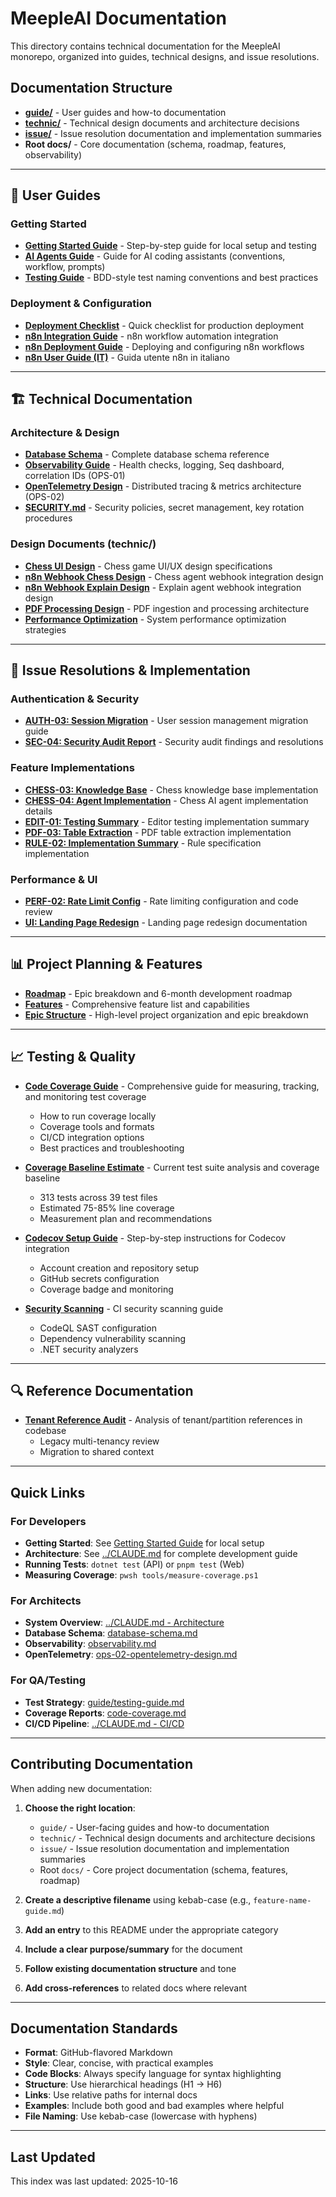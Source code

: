 # MeepleAI Documentation

This directory contains technical documentation for the MeepleAI monorepo, organized into guides, technical designs, and issue resolutions.

## Documentation Structure

- **[guide/](./guide/)** - User guides and how-to documentation
- **[technic/](./technic/)** - Technical design documents and architecture decisions
- **[issue/](./issue/)** - Issue resolution documentation and implementation summaries
- **Root docs/** - Core documentation (schema, roadmap, features, observability)

---

## 📖 User Guides

### Getting Started
- **[Getting Started Guide](./guide/getting-started.md)** - Step-by-step guide for local setup and testing
- **[AI Agents Guide](./guide/agents-guide.md)** - Guide for AI coding assistants (conventions, workflow, prompts)
- **[Testing Guide](./guide/testing-guide.md)** - BDD-style test naming conventions and best practices

### Deployment & Configuration
- **[Deployment Checklist](./guide/deployment-checklist.md)** - Quick checklist for production deployment
- **[n8n Integration Guide](./guide/n8n-integration-guide.md)** - n8n workflow automation integration
- **[n8n Deployment Guide](./guide/n8n-deployment.md)** - Deploying and configuring n8n workflows
- **[n8n User Guide (IT)](./guide/n8n-user-guide-it.md)** - Guida utente n8n in italiano

---

## 🏗️ Technical Documentation

### Architecture & Design
- **[Database Schema](./database-schema.md)** - Complete database schema reference
- **[Observability Guide](./observability.md)** - Health checks, logging, Seq dashboard, correlation IDs (OPS-01)
- **[OpenTelemetry Design](./ops-02-opentelemetry-design.md)** - Distributed tracing & metrics architecture (OPS-02)
- **[SECURITY.md](./SECURITY.md)** - Security policies, secret management, key rotation procedures

### Design Documents (technic/)
- **[Chess UI Design](./technic/chess-05-ui-design.md)** - Chess game UI/UX design specifications
- **[n8n Webhook Chess Design](./technic/n8n-webhook-chess-design.md)** - Chess agent webhook integration design
- **[n8n Webhook Explain Design](./technic/n8n-webhook-explain-design.md)** - Explain agent webhook integration design
- **[PDF Processing Design](./technic/pdf-processing-design.md)** - PDF ingestion and processing architecture
- **[Performance Optimization](./technic/performance-optimization.md)** - System performance optimization strategies

---

## 🔧 Issue Resolutions & Implementation

### Authentication & Security
- **[AUTH-03: Session Migration](./issue/auth-03-session-migration.md)** - User session management migration guide
- **[SEC-04: Security Audit Report](./issue/sec-04-audit-report.md)** - Security audit findings and resolutions

### Feature Implementations
- **[CHESS-03: Knowledge Base](./issue/chess-03-knowledge-base.md)** - Chess knowledge base implementation
- **[CHESS-04: Agent Implementation](./issue/chess-04-agent-implementation.md)** - Chess AI agent implementation details
- **[EDIT-01: Testing Summary](./issue/edit-01-testing-summary.md)** - Editor testing implementation summary
- **[PDF-03: Table Extraction](./issue/pdf-03-table-extraction.md)** - PDF table extraction implementation
- **[RULE-02: Implementation Summary](./issue/rule-02-implementation-summary.md)** - Rule specification implementation

### Performance & UI
- **[PERF-02: Rate Limit Config](./issue/perf-02-rate-limit-config.md)** - Rate limiting configuration and code review
- **[UI: Landing Page Redesign](./issue/ui-landing-page-redesign.md)** - Landing page redesign documentation

---

## 📊 Project Planning & Features

- **[Roadmap](./roadmap.md)** - Epic breakdown and 6-month development roadmap
- **[Features](./features.md)** - Comprehensive feature list and capabilities
- **[Epic Structure](./meepleai_epic_structure.md)** - High-level project organization and epic breakdown

---

## 📈 Testing & Quality

- **[Code Coverage Guide](./code-coverage.md)** - Comprehensive guide for measuring, tracking, and monitoring test coverage
  - How to run coverage locally
  - Coverage tools and formats
  - CI/CD integration options
  - Best practices and troubleshooting

- **[Coverage Baseline Estimate](./coverage-baseline-estimate.md)** - Current test suite analysis and coverage baseline
  - 313 tests across 39 test files
  - Estimated 75-85% line coverage
  - Measurement plan and recommendations

- **[Codecov Setup Guide](./codecov-setup.md)** - Step-by-step instructions for Codecov integration
  - Account creation and repository setup
  - GitHub secrets configuration
  - Coverage badge and monitoring

- **[Security Scanning](./security-scanning.md)** - CI security scanning guide
  - CodeQL SAST configuration
  - Dependency vulnerability scanning
  - .NET security analyzers

---

## 🔍 Reference Documentation

- **[Tenant Reference Audit](./tenant-reference-audit.md)** - Analysis of tenant/partition references in codebase
  - Legacy multi-tenancy review
  - Migration to shared context

---

## Quick Links

### For Developers
- **Getting Started**: See [Getting Started Guide](./guide/getting-started.md) for local setup
- **Architecture**: See [../CLAUDE.md](../CLAUDE.md) for complete development guide
- **Running Tests**: `dotnet test` (API) or `pnpm test` (Web)
- **Measuring Coverage**: `pwsh tools/measure-coverage.ps1`

### For Architects
- **System Overview**: [../CLAUDE.md - Architecture](../CLAUDE.md#architecture)
- **Database Schema**: [database-schema.md](./database-schema.md)
- **Observability**: [observability.md](./observability.md)
- **OpenTelemetry**: [ops-02-opentelemetry-design.md](./ops-02-opentelemetry-design.md)

### For QA/Testing
- **Test Strategy**: [guide/testing-guide.md](./guide/testing-guide.md)
- **Coverage Reports**: [code-coverage.md](./code-coverage.md)
- **CI/CD Pipeline**: [../CLAUDE.md - CI/CD](../CLAUDE.md#cicd)

---

## Contributing Documentation

When adding new documentation:

1. **Choose the right location**:
   - `guide/` - User-facing guides and how-to documentation
   - `technic/` - Technical design documents and architecture decisions
   - `issue/` - Issue resolution documentation and implementation summaries
   - Root `docs/` - Core project documentation (schema, features, roadmap)

2. **Create a descriptive filename** using kebab-case (e.g., `feature-name-guide.md`)
3. **Add an entry** to this README under the appropriate category
4. **Include a clear purpose/summary** for the document
5. **Follow existing documentation structure** and tone
6. **Add cross-references** to related docs where relevant

---

## Documentation Standards

- **Format**: GitHub-flavored Markdown
- **Style**: Clear, concise, with practical examples
- **Code Blocks**: Always specify language for syntax highlighting
- **Structure**: Use hierarchical headings (H1 → H6)
- **Links**: Use relative paths for internal docs
- **Examples**: Include both good and bad examples where helpful
- **File Naming**: Use kebab-case (lowercase with hyphens)

---

## Last Updated

This index was last updated: 2025-10-16
